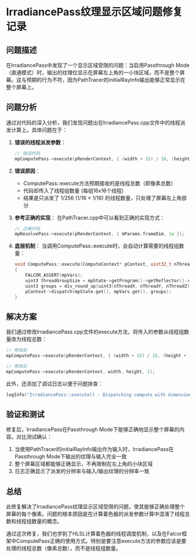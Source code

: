 # IrradiancePass纹理显示区域问题修复记录

## 问题描述

在IrradiancePass中发现了一个显示区域受限的问题：当启用Passthrough Mode（直通模式）时，输出的纹理仅显示在屏幕左上角的一小块区域，而不是整个屏幕。这与预期的行为不符，因为PathTracer的initialRayInfo输出能够正常显示在整个屏幕上。

## 问题分析

通过对代码的深入分析，我们发现问题出在IrradiancePass.cpp文件中的线程派发计算上。具体问题在于：

1. **错误的线程派发参数**：
   ```cpp
   // 错误代码
   mpComputePass->execute(pRenderContext, { (width + 15) / 16, (height + 15) / 16, 1 });
   ```

2. **错误原因**：
   - ComputePass::execute方法预期接收的是线程总数（即像素总数）
   - 代码却传入了线程组数量 (每组16x16个线程)
   - 结果是只派发了 1/256 (1/16 × 1/16) 的线程数量，只处理了屏幕左上角部分

3. **参考正确的实现**：
   在PathTracer.cpp中可以看到正确的实现方式：
   ```cpp
   // 正确代码
   mpResolvePass->execute(pRenderContext, { mParams.frameDim, 1u });
   ```

4. **底层机制**：
   当调用ComputePass::execute时，会自动计算需要的线程组数量：
   ```cpp
   void ComputePass::execute(ComputeContext* pContext, uint32_t nThreadX, uint32_t nThreadY, uint32_t nThreadZ)
   {
       FALCOR_ASSERT(mpVars);
       uint3 threadGroupSize = mpState->getProgram()->getReflector()->getThreadGroupSize();
       uint3 groups = div_round_up(uint3(nThreadX, nThreadY, nThreadZ), threadGroupSize);
       pContext->dispatch(mpState.get(), mpVars.get(), groups);
   }
   ```

## 解决方案

我们通过修改IrradiancePass.cpp文件的execute方法，将传入的参数从线程组数量改为线程总数：

```cpp
// 修改前
mpComputePass->execute(pRenderContext, { (width + 15) / 16, (height + 15) / 16, 1 });

// 修改后
mpComputePass->execute(pRenderContext, width, height, 1);
```

此外，还添加了调试日志以便于问题排查：

```cpp
logInfo("IrradiancePass::execute() - Dispatching compute with dimensions {}x{}", width, height);
```

## 验证和测试

修复后，IrradiancePass在Passthrough Mode下能够正确地显示整个屏幕的内容。对比测试确认：

1. 当使用PathTracer的initialRayInfo输出作为输入时，IrradiancePass在Passthrough Mode下输出的纹理与输入完全一致
2. 整个屏幕区域都能够正确显示，不再限制在左上角的小块区域
3. 日志正确显示了派发的分辨率与输入/输出纹理的分辨率一致

## 总结

此修复解决了IrradiancePass纹理显示区域受限的问题，使其能够正确处理整个屏幕的每个像素。问题的根本原因是在计算着色器的派发参数计算中混淆了线程总数和线程组数量的概念。

通过这次修复，我们也学到了HLSL计算着色器的线程调度机制，以及在Falcor框架中ComputePass正确的使用方式。特别是要注意execute方法的参数应该是要处理的线程总数（像素总数），而不是线程组数量。
